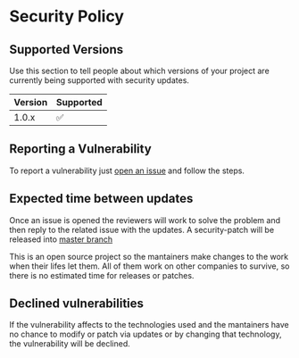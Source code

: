 # Security Policy

## Supported Versions

Use this section to tell people about which versions of your project are
currently being supported with security updates.

| Version | Supported          |
| ------- | ------------------ |
| 1.0.x   | :white_check_mark: |
## Reporting a Vulnerability

To report a vulnerability just [open an issue](https://github.com/akrck02/Valhalla/issues/new?assignees=&labels=security&template=Security.md&title=%5BSecurity%5D) 
and follow the steps. 

## Expected time between updates
Once an issue is opened the reviewers will work to solve the problem and 
then reply to the related issue with the updates. A security-patch will 
be released into [master branch](https://github.com/akrck02/Valhalla/tree/master) 

This is an open source project so the mantainers make changes to the work 
when their lifes let them. All of them work on other companies to survive, so 
there is no estimated time for releases or patches.

## Declined vulnerabilities
If the vulnerability affects to the technologies used and the mantainers 
have no chance to modify or patch via updates or by changing that technology,
the vulnerability will be declined.


